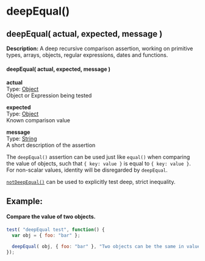 # deepEqual()

## deepEqual( actual, expected, message )

**Description:** A deep recursive comparison assertion, working on primitive types, arrays, objects, regular expressions, dates and functions.

#### deepEqual( actual, expected, message )

**actual**  
Type: [Object](http://api.jquery.com/Types#Object)  
Object or Expression being tested

**expected**  
Type: [Object](http://api.jquery.com/Types#Object)  
Known comparison value

**message**  
Type: [String](http://api.jquery.com/Types#String)  
A short description of the assertion

The `deepEqual()` assertion can be used just like `equal()` when comparing the value of objects, such that `{ key: value }` is equal to `{ key: value }`. For non-scalar values, identity will be disregarded by `deepEqual`.

[`notDeepEqual()`](http://api.qunitjs.com/notDeepEqual) can be used to explicitly test deep, strict inequality.

## Example:

#### Compare the value of two objects.

```js
test( "deepEqual test", function() {
  var obj = { foo: "bar" };
 
  deepEqual( obj, { foo: "bar" }, "Two objects can be the same in value" );
});
```